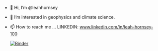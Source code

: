 - 👋 Hi, I’m @leahhornsey
- 👀 I’m interested in geophysics and climate science.
- 📫 How to reach me ...
      LINKEDIN: www.linkedin.com/in/leah-hornsey-100
      
     [![Binder](https://mybinder.org/badge_logo.svg)](https://mybinder.org/v2/gh/leahhornsey/leahhornsey.git/HEAD?labpath=%2FMapping_Global_Surface_Air_Temperature_Changes.py)

<!---
leahhornsey/leahhornsey is a ✨ special ✨ repository because its `README.md` (this file) appears on your GitHub profile.
You can click the Preview link to take a look at your changes.
--->
